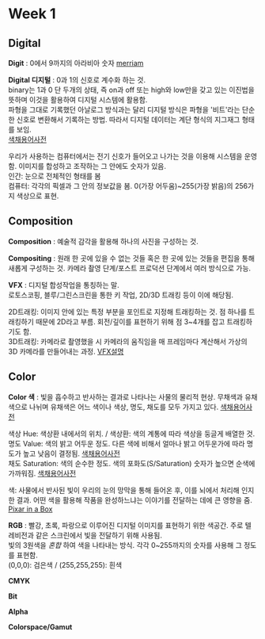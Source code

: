 # Week 1

## Digital 
**Digit**
: 0에서 9까지의 아라비아 숫자
[merriam](https://www.merriam-webster.com/dictionary/digit)

**Digital 디지털**
: 0과 1의 신호로 계수화 하는 것. <br>
binary는 1과 0 단 두개의 상태, 즉 on과 off 또는 high와 low만을 갖고 있는 이진법을 뜻하며 이것을 활용하여 디지털 시스템에 활용함. <br>
파형을 그대로 기록했던 아날로그 방식과는 달리 디지털 방식은 파형을 '비트'라는 단순한 신호로 변환해서 기록하는 방법. 따라서 디지털 데이터는 계단 형식의 지그재그 형태를 보임. <br>
[색채용어사전](https://terms.naver.com/entry.naver?docId=269664&cid=42641&categoryId=42641)

우리가 사용하는 컴퓨터에서는 전기 신호가 들어오고 나가는 것을 이용해 시스템을 운영함. 이미지를 합성하고 조작하는 그 안에도 숫자가 있음. <br>
인간: 눈으로 전체적인 형태를 봄 <br>
컴퓨터: 각각의 픽셀과 그 안의 정보값을 봄. 0(가장 어두움)~255(가장 밝음)의 256가지 색상으로 표현.


## Composition
**Composition**
: 예술적 감각을 활용해 하나의 사진을 구성하는 것.

**Compositing**
: 원래 한 곳에 있을 수 없는 것들 혹은 한 곳에 있는 것들을 편집을 통해 새롭게 구성하는 것. 카메라 촬영 단계/포스트 프로덕션 단계에서 여러 방식으로 가능. 

**VFX**
: 디지털 합성작업을 통칭하는 말. <br>
로토스코핑, 블루/그린스크린을 통한 키 작업, 2D/3D 트래킹 등이 이에 해당됨. <br>

2D트래킹: 이미지 안에 있는 특정 부분을 포인트로 지정해 트래킹하는 것. 점 하나를 트래킹하기 때문에 2D라고 부름. 회전/깊이를 표현하기 위해 점 3~4개를 잡고 트래킹하기도 함. <br> 
3D트래킹: 카메라로 촬영했을 시 카메라의 움직임을 매 프레임마다 계산해서 가상의 3D 카메라를 만들어내는 과정. 
[VFX설명](https://www.youtube.com/watch?v=Xkf5aFFJIuo&ab_channel=FoundryKorea)


## Color
**Color 색**
: 빛을 흡수하고 반사하는 결과로 나타나는 사물의 물리적 현상. 무채색과 유채색으로 나뉘며 유채색은 어느 색이나 색상, 명도, 채도를 모두 가지고 있다.
[색채용어사전](https://terms.naver.com/entry.naver?docId=270032&cid=42641&categoryId=42641)

색상 Hue: 색상환 내에서의 위치. / 색상환: 색의 계통에 따라 색상을 둥글게 배열한 것. <br>
명도 Value: 색의 밝고 어두운 정도. 다른 색에 비해서 얼마나 밝고 어두운가에 따라 명도가 높고 낮음이 결정됨.
[색채용어사전](https://terms.naver.com/entry.naver?docId=269768&ref=y&cid=42641&categoryId=42641) <br>
채도 Saturation: 색의 순수한 정도. 색의 포화도(S/Saturation) 숫자가 높으면 순색에 가까워짐. 
[색채용어사전](https://terms.naver.com/entry.naver?docId=270651&cid=42641&categoryId=42641)

색: 사물에서 반사된 빛이 우리의 눈의 망막을 통해 들어온 후, 이를 뇌에서 처리해 인지한 결과. 어떤 색을 활용해 작품을 완성하느냐는 이야기를 전달하는 데에 큰 영향을 줌.
[Pixar in a Box](https://youtu.be/0DXZvcfPVrk)

**RGB**
: 빨강, 초록, 파랑으로 이루어진 디지털 이미지를 표현하기 위한 색공간. 주로 텔레비전과 같은 스크린에서 빛을 전달하기 위해 사용됨.    
빛의 3원색을 _혼합_ 하여 색을 나타내는 방식. 각각 0~255까지의 숫자를 사용해 그 정도를 표현함.    
(0,0,0): 검은색 / (255,255,255): 흰색

**CMYK**

**Bit**

**Alpha**

**Colorspace/Gamut**


